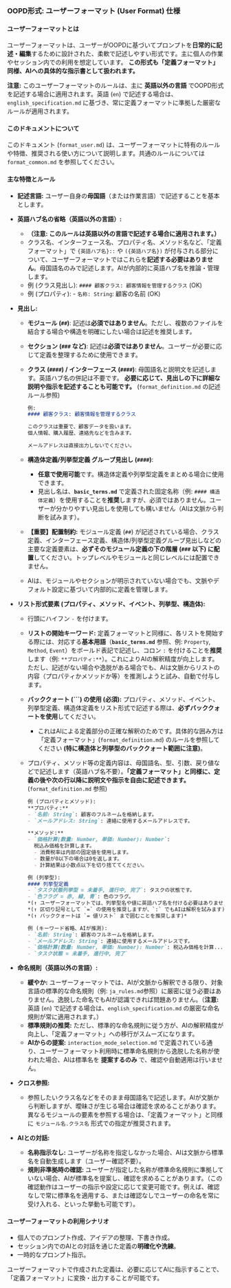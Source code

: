 ### OOPD形式: ユーザーフォーマット (User Format) 仕様

#### ユーザーフォーマットとは

ユーザーフォーマットは、ユーザーがOOPDに基づいてプロンプトを**日常的に記述・編集**するために設計された、柔軟で記述しやすい形式です。主に個人の作業やセッション内での利用を想定しています。 **この形式も「定義フォーマット」同様、AIへの具体的な指示書として扱われます。**

**注意:** このユーザーフォーマットのルールは、主に **英語以外の言語** でOOPD形式を記述する場合に適用されます。英語 (`en`) で記述する場合は、`english_specification.md` に基づき、常に定義フォーマットに準拠した厳密なルールが適用されます。

#### このドキュメントについて

このドキュメント (`format_user.md`) は、ユーザーフォーマットに特有のルールや特徴、推奨される使い方について説明します。共通のルールについては `format_common.md` を参照してください。

#### 主な特徴とルール

- **記述言語:** ユーザー自身の**母国語**（または作業言語）で記述することを基本とします。
- **英語ハブ名の省略（英語以外の言語）:**
  - **（注意: このルールは英語以外の言語で記述する場合に適用されます。）**
  - クラス名、インターフェース名、プロパティ名、メソッド名など、「定義フォーマット」で `{英語ハブ名}::` や `({英語ハブ名})` が付与される部分について、ユーザーフォーマットではこれらを**記述する必要はありません**。母国語名のみで記述します。AIが内部的に英語ハブ名を推論・管理します。
  - 例 (クラス見出し): `#### 顧客クラス: 顧客情報を管理するクラス` (OK)
  - 例 (プロパティ): - `名称: String`: 顧客の名前 (OK)
- **見出し:**
  - **モジュール (`##`)**: 記述は**必須ではありません**。ただし、複数のファイルを結合する場合や構造を明確にしたい場合は記述を推奨します。
  - **セクション (`###` など)**: 記述は**必須ではありません**。ユーザーが必要に応じて定義を整理するために使用できます。
  - **クラス (`####`) / インターフェース (`####`)**: 母国語名と説明文を記述します。英語ハブ名の併記は不要です。 **必要に応じて、見出しの下に詳細な説明や指示を記述することも可能です。** (`format_definition.md` の記述ルール参照)

      ```markdown
      例:
      #### 顧客クラス: 顧客情報を管理するクラス

      このクラスは重要で、顧客データを扱います。
      個人情報、購入履歴、連絡先などを含みます。

      メールアドレスは直接出力しないでください。
      ```

  - **構造体定義/列挙型定義 グループ見出し (`####`)**:
    - **任意で使用可能**です。構造体定義や列挙型定義をまとめる場合に使用できます。
    - 見出し名は、**`basic_terms.md`** で定義された固定名称（例: `#### 構造体定義`）を使用することを**推奨**しますが、必須ではありません。ユーザーが分かりやすい見出しを使用しても構いません（AIは文脈から判断を試みます）。
  - **【重要】配置制約:** モジュール定義 (`##`) が記述されている場合、クラス定義、インターフェース定義、構造体/列挙型定義グループ見出しなどの主要な定義要素は、**必ずそのモジュール定義の下の階層 (`###` 以下) に配置**してください。トップレベルやモジュールと同じレベルには配置できません。
  - AIは、モジュールやセクションが明示されていない場合でも、文脈やデフォルト設定に基づいて内部的に定義を管理します。
- **リスト形式要素 (プロパティ、メソッド、イベント、列挙型、構造体):**
  - 行頭にハイフン `-` を付けます。
  - **リストの開始キーワード:** 定義フォーマットと同様に、各リストを開始する際には、対応する**基本用語**（**`basic_terms.md`** 参照、例: `Property`, `Method`, `Event`）をボールド表記で記述し、コロン `:` を付けることを**推奨**します（例: `**プロパティ:**`）。これによりAIの解釈精度が向上します。ただし、記述がない場合や逸脱がある場合でも、AIは文脈からリストの内容（プロパティかメソッドか等）を推測しようと試み、自動で付与します。
  - **バッククォート (`\``) の使用 (必須):** プロパティ、メソッド、イベント、列挙型定義、構造体定義をリスト形式で記述する際は、**必ずバッククォートを使用**してください。
    - これはAIによる定義部分の正確な解釈のためです。具体的な囲み方は「定義フォーマット」(`format_definition.md`) のルールを参照してください **(特に構造体と列挙型のバッククォート範囲に注意)**。
  - プロパティ、メソッド等の定義内容は、母国語名、型、引数、戻り値などで記述します（英語ハブ名不要）。**「定義フォーマット」と同様に、定義の後や次の行以降に説明文や指示を自由に記述できます。** (`format_definition.md` 参照)

      ```markdown
      例 (プロパティとメソッド):
      **プロパティ:**
      - `名前: String`: 顧客のフルネームを格納します。
      - `メールアドレス: String`: 連絡に使用するメールアドレスです。

      **メソッド:**
      - `価格計算(数量: Number, 単価: Number): Number`:
        税込み価格を計算します。
        - 消費税率は内部の固定値を使用します。
        - 数量が0以下の場合は0を返します。
        - 計算結果は小数点以下を切り捨ててください。
      ```

      ```markdown
      例 (列挙型):
      #### 列挙型定義
      - `タスク状態列挙型 = 未着手, 進行中, 完了`: タスクの状態です。
      - `色フラグ = 赤, 緑, 青`: 色のフラグ。
      *(↑ ユーザーフォーマットでは、列挙型名や値に英語ハブ名を付ける必要はありません)*
      *(↑ 区切り記号として `=` の使用を推奨しますが、`:` でもAIは解釈を試みます)*
      *(↑ バッククォートは `= 値リスト` まで囲むことを推奨します)*
      ```

      ```markdown
      例 (キーワード省略、AIが推測):
      - `名前: String`: 顧客のフルネームを格納します。
      - `メールアドレス: String`: 連絡に使用するメールアドレスです。
      - `価格計算(数量: Number, 単価: Number): Number`: 税込み価格を計算...
      - `タスク状態 = 未着手, 進行中, 完了`
      ```

- **命名規則（英語以外の言語）:**
  - **緩やか:** ユーザーフォーマットでは、AIが文脈から解釈できる限り、対象言語の標準的な命名規則（例: `ja_rules.md`参照）に厳密に従う必要はありません。逸脱した命名でもAIが認識できれば問題ありません。（**注意:** 英語 (`en`) で記述する場合は、`english_specification.md` の厳密な命名規則が常に適用されます。）
  - **標準規則の推奨:** ただし、標準的な命名規則に従う方が、AIの解釈精度が向上し、「定義フォーマット」への移行がスムーズになります。
  - **AIからの提案:** `interaction_mode_selection.md` で定義されている通り、ユーザーフォーマット利用時に標準命名規則から逸脱した名称が使われた場合、AIは標準名を **提案するのみ** で、確認や自動適用は行いません。

- **クロス参照:**
  - 参照したいクラス名などをそのまま母国語名で記述します。AIが文脈から判断しますが、曖昧さが生じる場合は確認を求めることがあります。異なるモジュールの要素を参照する場合は、「定義フォーマット」と同様に `モジュール名.クラス名` 形式での指定が推奨されます。
- **AIとの対話:**
  - **名称指示なし:** ユーザーが名称を指定しなかった場合、AIは文脈から標準名を自動生成します（ユーザー確認不要）。
  - **規則非準拠時の確認:** ユーザーが指定した名称が標準命名規則に準拠していない場合、AIが標準名を提案し、確認を求めることがあります。（この確認動作はユーザーの指示や設定に応じて変更可能です。例えば、確認なしで常に標準名を適用する、または確認なしでユーザーの命名を常に受け入れる、といった挙動も可能です）。

#### ユーザーフォーマットの利用シナリオ

- 個人でのプロンプト作成、アイデアの整理、下書き作成。
- セッション内でのAIとの対話を通じた定義の**明確化や洗練**。
- 一時的なプロンプト指示。

ユーザーフォーマットで作成された定義は、必要に応じてAIに指示することで、「定義フォーマット」に変換・出力することが可能です。
